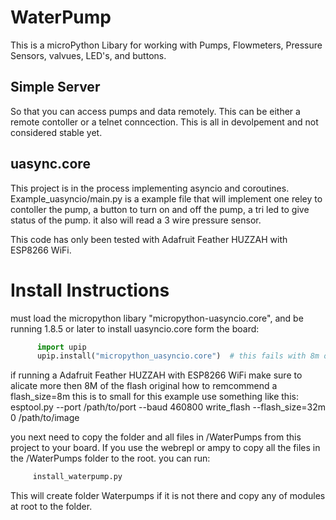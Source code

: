 # WaterPump
This is a microPython Libary for working with Pumps, Flowmeters, Pressure Sensors, valvues, LED's, and buttons.

## Simple Server
So that you can access pumps and data remotely. This can be either a remote contoller or a telnet conncection. This is 
all in devolpement and not considered stable yet. 

## uasync.core
This project is in the process implementing asyncio and coroutines. Example_uasyncio/main.py is a example file that will implement one reley to contoller the pump, a button to turn on and off the pump, a tri led to give status of the pump. it also will read a 3 wire pressure sensor. 

This code has only been tested with Adafruit Feather HUZZAH with ESP8266 WiFi.

# Install Instructions
must load the micropython libary "micropython-uasyncio.core", and be running 1.8.5 or later
to install uasyncio.core form the board:
```python
      import upip
      upip.install("micropython_uasyncio.core")  # this fails with 8m of flash size on 1.8.5 and later
```
if running a Adafruit Feather HUZZAH with ESP8266 WiFi make sure to alicate more then 8M of the flash
original how to remcommend a flash_size=8m this is to small for this example use something like this:
      esptool.py --port /path/to/port --baud 460800 write_flash --flash_size=32m 0 /path/to/image
 
 
you next need to copy the folder and all files in /WaterPumps from this project to your board. If you use 
the webrepl or ampy to copy all the files in the /WaterPumps folder to the root. you can run:
```python
     install_waterpump.py
```
This will create folder Waterpumps if it is not there and copy any of modules at root to the folder. 
